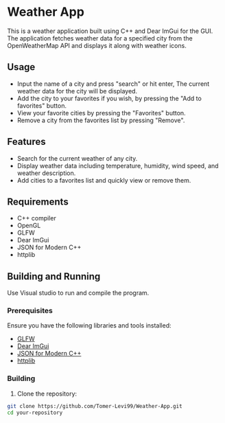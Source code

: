 # Weather App
This is a weather application built using C++ and Dear ImGui for the GUI. The application fetches weather data for a specified city from the OpenWeatherMap API and displays it along with weather icons.

## Usage

- Input the name of a city and press "search" or hit enter, The current weather data for the city will be displayed.
- Add the city to your favorites if you wish, by pressing the "Add to favorites" button.
- View your favorite cities by pressing the "Favorites" button.
- Remove a city from the favorites list by pressing "Remove".

## Features

- Search for the current weather of any city.
- Display weather data including temperature, humidity, wind speed, and weather description.
- Add cities to a favorites list and quickly view or remove them.

## Requirements

- C++ compiler
- OpenGL
- GLFW
- Dear ImGui
- JSON for Modern C++
- httplib

## Building and Running
Use Visual studio to run and compile the program.

### Prerequisites

Ensure you have the following libraries and tools installed:

- [GLFW](https://www.glfw.org/)
- [Dear ImGui](https://github.com/ocornut/imgui)
- [JSON for Modern C++](https://github.com/nlohmann/json)
- [httplib](https://github.com/yhirose/cpp-httplib)

### Building

1. Clone the repository:

```bash
git clone https://github.com/Tomer-Levi99/Weather-App.git
cd your-repository
